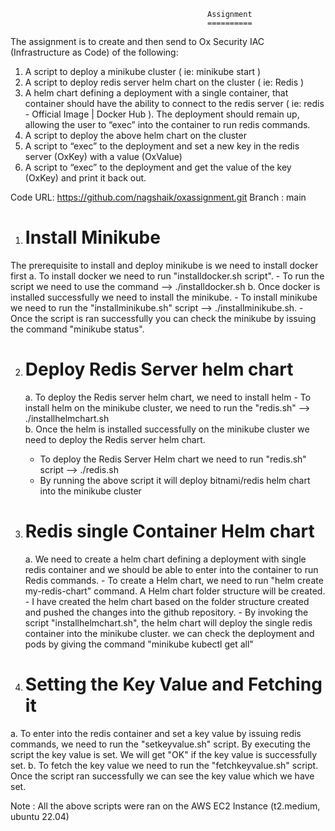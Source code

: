                                                 Assignment
                                                ==========
                                                
The assignment is to create and then send to Ox Security IAC (Infrastructure as Code) of the
following:
1. A script to deploy a minikube cluster ( ie: minikube start )
2. A script to deploy redis server helm chart on the cluster ( ie: Redis )
3. A helm chart defining a deployment with a single container, that container should have
the ability to connect to the redis server ( ie: redis - Official Image | Docker Hub ). The
deployment should remain up, allowing the user to “exec” into the container to run redis
commands.
4. A script to deploy the above helm chart on the cluster
5. A script to “exec” to the deployment and set a new key in the redis server (OxKey) with a
value (OxValue)
6. A script to “exec” to the deployment and get the value of the key (OxKey) and print it
back out.

Code URL: https://github.com/nagshaik/oxassignment.git
Branch : main

1. Install Minikube
   =======================
 The prerequisite to install and deploy minikube is we need to install docker first
 a. To install docker we need to run "installdocker.sh script". 
     - To run the script we need to use the command --> ./installdocker.sh
 b. Once docker is installed successfully we need to install the minikube. 
     - To install minikube we need to run the "installminikube.sh" script --> ./installminikube.sh.
     - Once the script is ran successfully you can check the minikube by issuing the command "minikube status".

2. Deploy Redis Server helm chart
   ================================
   a. To deploy the Redis server helm chart, we need to install helm
       - To install helm on the minikube cluster, we need to run the "redis.sh" --> ./installhelmchart.sh  
   b. Once the helm is installed successfully on the minikube cluster we need to deploy the Redis server helm chart.
      - To deploy the Redis Server Helm chart we need to run "redis.sh" script --> ./redis.sh
      - By running the above script it will deploy bitnami/redis helm chart into the minikube cluster

3. Redis single Container Helm chart
   ===================================
   a. We need to create a helm chart defining a deployment with single redis container and we should be able to enter into the container to run Redis commands.
       - To create a Helm chart, we need to run "helm create my-redis-chart" command. A Helm chart folder structure will be created.
       - I have created the helm chart based on the folder structure created and pushed the changes into the github repository.
       - By invoking the script "installhelmchart.sh", the helm chart will deploy the single redis container into the minikube cluster. we can check the deployment and pods by giving the command "minikube kubectl get all"

4. Setting the Key Value and Fetching it
   =====================================
a. To enter into the redis container and set a key value by issuing redis commands, we need to run the "setkeyvalue.sh" script. By executing the script the key value is set. We will get "OK" if the key value is successfully set.
b. To fetch the key value we need to run the "fetchkeyvalue.sh" script. Once the script ran successfully we can see the key value which we have set.

   Note : All the above scripts were ran on the AWS EC2 Instance (t2.medium, ubuntu 22.04)
